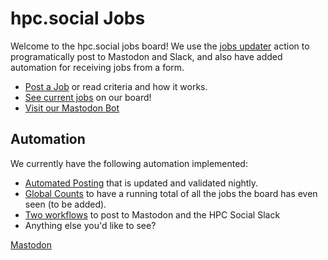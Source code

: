 # hpc.social Jobs

Welcome to the hpc.social jobs board! We use the [jobs updater](https://github.com/rseng/jobs-updater) action to
programatically post to Mastodon and Slack, and also have added automation
for receiving jobs from a form. 

 - [Post a Job](https://hpc.social/jobs/about/) or read criteria and how it works.
 - [See current jobs](https://hpc.social/jobs) on our board!
 - [Visit our Mastodon Bot](https://mast.hpc.social/@jobs)
 
## Automation

We currently have the following automation implemented:

 - [Automated Posting](https://hpc.social/jobs/about/) that is updated and validated nightly.
 - [Global Counts](scripts/count_jobs.py) to have a running total of all the jobs the board has even seen (to be added).
 - [Two workflows](.github/workflows) to post to Mastodon and the HPC Social Slack
 - Anything else you'd like to see?

<a rel="me" href="https://mast.hpc.social/@jobs">Mastodon</a>
